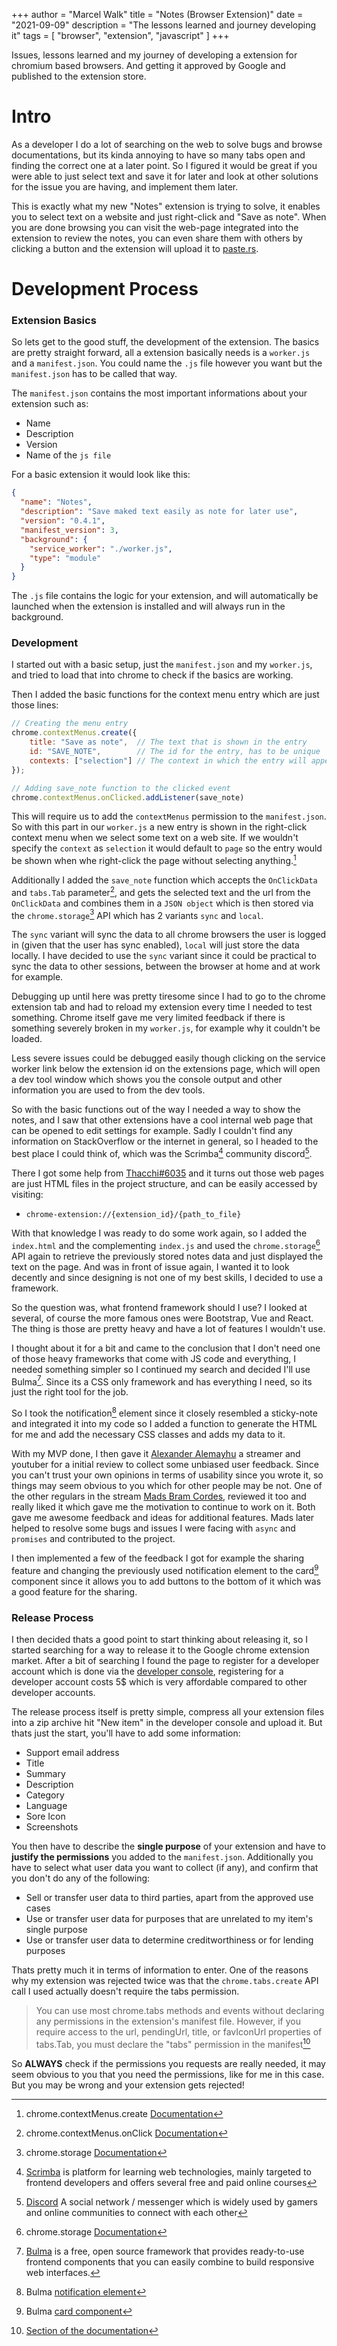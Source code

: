 +++
author = "Marcel Walk"
title = "Notes (Browser Extension)"
date = "2021-09-09"
description = "The lessons learned and journey developing it"
tags = [
    "browser",
    "extension",
    "javascript"
]
+++

Issues, lessons learned and my journey of developing a extension for chromium 
based browsers. And getting it approved by Google and published to the extension
store.
<!--more-->

# Intro
As a developer I do a lot of searching on the web to solve bugs and browse 
documentations, but its kinda annoying to have so many tabs open and finding the
correct one at a later point. So I figured it would be great if you were able to
just select text and save it for later and look at other solutions for the issue
you are having, and implement them later.

This is exactly what my new "Notes" extension is trying to solve, it enables you
to select text on a website and just right-click and "Save as note".
When you are done browsing you can visit the web-page integrated into the
extension to review the notes, you can even share them with others by clicking a
button and the extension will upload it to [paste.rs](https://paste.rs/).


# Development Process

### Extension Basics
So lets get to the good stuff, the development of the extension. The basics are
pretty straight forward, all a extension basically needs is a `worker.js` and
a `manifest.json`. You could name the `.js` file however you want but the 
`manifest.json` has to be called that way.

The `manifest.json` contains the most important informations about your 
extension such as:
- Name
- Description
- Version
- Name of the `js file`

For a basic extension it would look like this:
```json
{
  "name": "Notes",
  "description": "Save maked text easily as note for later use",
  "version": "0.4.1",
  "manifest_version": 3,
  "background": {
    "service_worker": "./worker.js",
    "type": "module"
  }
}
```

The `.js` file contains the logic for your extension, and will automatically be
launched when the extension is installed and will always run in the background.


### Development
I started out with a basic setup, just the `manifest.json` and my `worker.js`,
and tried to load that into chrome to check if the basics are working.

Then I added the basic functions for the context menu entry which are just those
lines:
```js
// Creating the menu entry
chrome.contextMenus.create({
    title: "Save as note",  // The text that is shown in the entry
    id: "SAVE_NOTE",        // The id for the entry, has to be unique
    contexts: ["selection"] // The context in which the entry will appear
});

// Adding save_note function to the clicked event
chrome.contextMenus.onClicked.addListener(save_note)
```

This will require us to add the `contextMenus` permission to the `manifest.json`.
So with this part in our `worker.js` a new entry is shown in the right-click
context menu when we select some text on a web site. If we wouldn't specify the
`context` as `selection` it would default to `page` so the entry would be shown
when whe right-click the page without selecting anything.[^1]

Additionally I added the `save_note` function which accepts the `OnClickData`
and `tabs.Tab` parameter[^2], and gets the selected text and the url from the
`OnClickData` and combines them in a `JSON object` which is then stored via the
`chrome.storage`[^3] API which has 2 variants `sync` and `local`.

The `sync` variant will sync the data to all chrome browsers the user is logged
in (given that the user has sync enabled), `local` will just store the data 
locally. I have decided to use the `sync` variant since it could be practical to
sync the data to other sessions, between the browser at home and at work for 
example.

Debugging up until here was pretty tiresome since I had to go to the chrome
extension tab and had to reload my extension every time I needed to test
something. Chrome itself gave me very limited feedback if there is something
severely broken in my `worker.js`, for example why it couldn't be loaded.

Less severe issues could be debugged easily though clicking on the service 
worker link below the extension id on the extensions page, which will open
a dev tool window which shows you the console output and other information you
are used to from the dev tools.

So with the basic functions out of the way I needed a way to show the notes,
and I saw that other extensions have a cool internal web page that can be opened
to edit settings for example. Sadly I couldn't find any information on 
StackOverflow or the internet in general, so I headed to the best place I could
think of, which was the Scrimba[^4] community discord[^5].

There I got some help from [Thacchi#6035](https://naseki.com/) and it turns out 
those web pages are just HTML files in the project structure, and can be easily
accessed by visiting:
- `chrome-extension://{extension_id}/{path_to_file}`

With that knowledge I was ready to do some work again, so I added the
`index.html` and the complementing `index.js` and used the 
`chrome.storage`[^3] API again to retrieve the previously stored notes data
and just displayed the text on the page. And was in front of issue again, 
I wanted it to look decently and since designing is not one of my best skills,
I decided to use a framework. 

So the question was, what frontend framework should I use? 
I looked at several, of course the more famous ones were Bootstrap, Vue and React.
The thing is those are pretty heavy and have a lot of features I wouldn't use.

I thought about it for a bit and came to the conclusion that I don't need one of
those heavy frameworks that come with JS code and everything, I needed something
simpler so I continued my search and decided I'll use Bulma[^6]. 
Since its a CSS only framework and has everything I need, so its just the right
tool for the job.

So I took the notification[^7] element since it closely resembled a sticky-note and
integrated it into my code so I added a function to generate the HTML for me and
add the necessary CSS classes and adds my data to it.

With my MVP done, I then gave it [Alexander Alemayhu](https://www.twitch.tv/alexanderalemayhu)
a streamer and youtuber for a initial review to collect some unbiased user
feedback. Since you can't trust your own opinions in terms of usability since
you wrote it, so things may seem obvious to you which for other people may be not.
One of the other regulars in the stream [Mads Bram Cordes](https://github.com/Mobilpadde),
reviewed it too and really liked it which gave me the motivation to continue to
work on it. Both gave me awesome feedback and ideas for additional features.
Mads later helped to resolve some bugs and issues I were facing with `async` and
`promises` and contributed to the project.

I then implemented a few of the feedback I got for example the sharing feature
and changing the previously used notification element to the card[^8] component
since it allows you to add buttons to the bottom of it which was a good feature
for the sharing.


### Release Process
I then decided thats a good point to start thinking about releasing it,
so I started searching for a way to release it to the Google chrome extension
market. After a bit of searching I found the page to register for a developer
account which is done via the [developer console](https://chrome.google.com/webstore/devconsole),
registering for a developer account costs 5$ which is very affordable compared
to other developer accounts.

The release process itself is pretty simple, compress all your extension files
into a zip archive hit "New item" in the developer console and upload it.
But thats just the start, you'll have to add some information:
- Support email address
- Title
- Summary
- Description
- Category
- Language
- Sore Icon
- Screenshots

You then have to describe the **single purpose** of your extension and have to
**justify the permissions** you added to the `manifest.json`.
Additionally you have to select what user data you want to collect (if any),
and confirm that you don't do any of the following:
- Sell or transfer user data to third parties, apart from the approved use cases
- Use or transfer user data for purposes that are unrelated to my item's single purpose
- Use or transfer user data to determine creditworthiness or for lending purposes

Thats pretty much it in terms of information to enter.
One of the reasons why my extension was rejected twice was that the 
`chrome.tabs.create` API call I used actually doesn't require the tabs permission.
> You can use most chrome.tabs methods and events without declaring any 
permissions in the extension's manifest file. However, if you require access to 
the url, pendingUrl, title, or favIconUrl properties of tabs.Tab, you must 
declare the "tabs" permission in the manifest[^9]

So **ALWAYS** check if the permissions you requests are really needed, it may
seem obvious to you that you need the permissions, like for me in this case.
But you may be wrong and your extension gets rejected!

[^1]: chrome.contextMenus.create [Documentation](https://developer.chrome.com/docs/extensions/reference/contextMenus/#method-create)
[^2]: chrome.contextMenus.onClick [Documentation](https://developer.chrome.com/docs/extensions/reference/contextMenus/#event-onClicked)
[^3]: chrome.storage [Documentation](https://developer.chrome.com/docs/extensions/reference/storage/)
[^4]: [Scrimba](https://scrimba.com/) is platform for learning web technologies,
mainly targeted to frontend developers and offers several free and paid online courses
[^5]: [Discord](https://discord.com/) A social network / messenger which is 
widely used by gamers and online communities to connect with each other
[^6]: [Bulma](https://bulma.io/) is a free, open source framework that 
provides ready-to-use frontend components that you can easily combine to build
responsive web interfaces.
[^7]: Bulma [notification element](https://bulma.io/documentation/elements/notification/)
[^8]: Bulma [card component](https://bulma.io/documentation/components/card/)
[^9]: [Section of the documentation](https://developer.chrome.com/docs/extensions/reference/tabs/#manifest)
